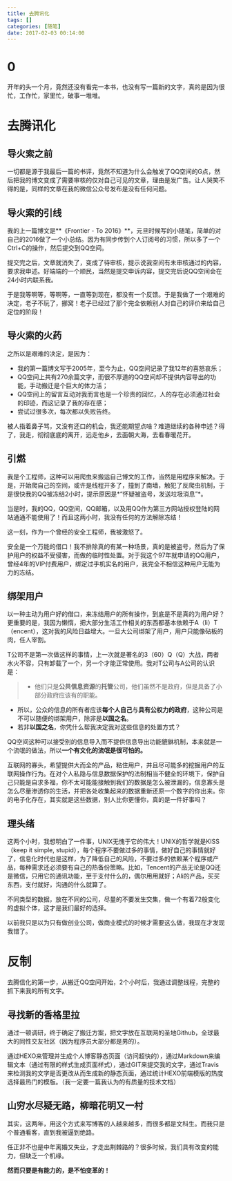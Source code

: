 ```yaml
---
title: 去腾讯化
tags: []
categories: [随笔]
date: 2017-02-03 00:14:00
---
```




# 0
开年的头一个月，竟然还没有看完一本书，也没有写一篇新的文字，真的是因为很忙，工作忙，家里忙，破事一堆堆。

# 去腾讯化

## 导火索之前
一切都是源于我最后一篇的书评，竟然不知道为什么会触发了QQ空间的G点，然后把我的博文变成了需要审核的仅对自己可见的文章，理由是发广告。让人哭笑不得的是，同样的文章在我的微信公众号发布是没有任何问题。

## 导火索的引线
我的上一篇博文是**《Frontier - To 2016》**，元旦时候写的小随笔，简单的对自己的2016做了一个小总结。因为有同步传到个人订阅号的习惯，所以多了一个Ctrl+C的操作，然后提交到QQ空间。

提交完之后，文章就消失了，变成了待审核，提示说我空间有未审核通过的内容，要求我申述。好端端的一个顺民，当然是提交申诉内容，提交完后说QQ空间会在24小时内联系我。

于是我等啊等，等啊等，一直等到现在，都没有一个反馈。于是我做了一个艰难的决定，老子不玩了，挪窝！老子已经过了那个完全依赖别人对自己的评价来给自己定位的阶段！

<!-- more -->

## 导火索的火药
之所以是艰难的决定，是因为：
- 我的第一篇博文写于2005年，至今为止，QQ空间记录了我12年的喜怒哀乐；
- QQ空间上共有270余篇文字，而很不厚道的QQ空间却不提供内容导出的功能，手动搬迁是个巨大的体力活；
- QQ空间上的留言互动对我而言也是一个珍贵的回忆，人的存在必须通过社会的印迹，而这记录了我的存在感；
- 尝试过很多次，每次都以失败告终。

被人指着鼻子骂，又没有还口的机会，我还能期望点啥？难道继续的各种申述？得了，我走，彻彻底底的离开，远走他乡，去面朝大海，去看春暖花开。

## 引燃
我是个工程师，这种可以用爬虫来搬运自己博文的工作，当然是用程序来解决。于是，开始爬自己的空间，或许是线程开多了，撞到了南墙，触犯了反爬虫机制，于是很快我的QQ被冻结2小时，提示原因是*“怀疑被盗号，发送垃圾消息”*。

当是时，我的QQ，QQ空间，QQ邮箱，以及用QQ作为第三方网站授权登陆的网站通通不能使用了！而且这两小时，我没有任何的方法解除冻结！

这一刻，作为一个曾经的安全工程师，我被激怒了。

安全是一个万能的借口！我不排除真的有某一种场景，真的是被盗号，然后为了保护用户的权益不受侵害，而做的临时性处置。对于我这个97年就申请的QQ用户，曾经4年的VIP付费用户，绑定过手机实名的用户，我完全不相信这种用户无能为力的冻结。

## 绑架用户
以一种主动为用户好的借口，来冻结用户的所有操作，到底是不是真的为用户好？更重要的是，我因为懒惰，把大部分生活工作相关的东西都基本依赖于A（li）T（encent），这对我的风险日益增大。一旦大公司绑架了用户，用户只能像砧板的肉，任人宰割。

T公司不是第一次做这样的事情，上一次就是著名的3（60）Q（Q）大战，两者水火不容，只有卸载了一个，另一个才能正常使用。我对T公司与A公司的认识是：
>- 他们只是**公共信息资源**的**托管**公司，他们虽然不是政府，但是具备了小部分政府应该有的职能。
- 所以，公众的信息的所有者应该**每个人自己**与**具有公权力的政府**，这种公司是不可以随便的绑架用户，除非是**以国之名**。
- 若非**以国之名**，你凭什么帮我决定我对这些信息的处置方式？

QQ空间这种可以接受别的信息导入而不提供信息导出功能貔貅机制，本来就是一个流氓的做法，所以**一个有文化的流氓是很可怕的。**

互联网的寡头，希望提供大而全的产品，粘住用户，并且尽可能多的挖掘用户的互联网操作行为。在对个人私隐与信息数据保护的法制相当不健全的环境下，保护自己只能是自求多福，你不太可能能接触到我们的数据是怎么被泄漏的，信息寡头是怎么尽量渗透你的生活，并把各处收集起来的数据重新还原一个数字的你出来。你的电子化存在，其实就是这些数据，别人比你更懂你，真的是一件好事吗？

## 理头绪
这两个小时，我想明白了一件事，UNIX无愧于它的伟大！UNIX的哲学就是KISS（keep it simple, stupid），每个程序不要做过多的事情，做好自己的事情就好了，信息化时代也是这样，为了降低自己的风险，不要过多的依赖某个程序或产品，每种需求还必须要有自己的热备份策略。比如，Tencent的产品无论是QQ还是微信，只用它的通讯功能，至于支付什么的，偶尔用用就好；Ali的产品，买买东西，支付就好，沟通的什么就算了。

不同类型的数据，放在不同的公司，尽量的不要发生交集，做一个有着72般变化的虚拟个体，这才是我们最好的选择。

以前我只是以为只有做创业公司，做商业模式的时候才需要这么做，我现在才发现我错了。

# 反制
去腾信化的第一步，从搬迁QQ空间开始，2个小时后，我通过调整线程，完整的抓下来我的所有文字。

## 寻找新的香格里拉
通过一顿调研，终于确定了搬迁方案，把文字放在互联网的圣地Github，全球最大的同性交友社区（因为程序员大部分都是男的）。

通过HEXO来管理并生成个人博客静态页面（访问超快的），通过Markdown来编辑文本（通过有限的样式生成页面样式），通过GIT来提交我的文字，通过Travis来检测我的文字是否更改从而生成新的静态页面，通过统计HEXO前端模版的热度选择最热门的模版。（我一定要一篇我认为的有质量的技术文档）

## 山穷水尽疑无路，柳暗花明又一村
其实，这两年，用这个方式来写博客的人越来越多，而很多都是文科生。而我只是个普通看客，直到我被逼到绝路。

任正非不也是中年离婚又失业，才走出荆棘路的？很多时候，我们具有改变的能力，但缺乏一个机缘。

**然而只要是有能力的，是不怕变革的！**
